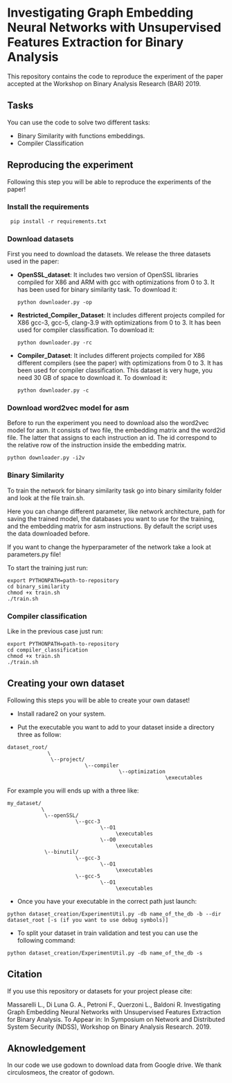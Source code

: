 # Investigating Graph Embedding Neural Networks with Unsupervised Features Extraction for Binary Analysis
This repository contains the code to reproduce the experiment of the paper accepted at the Workshop on Binary 
Analysis Research (BAR) 2019.

## Tasks

You can use the code to solve two different tasks:

- Binary Similarity with functions embeddings.
- Compiler Classification

## Reproducing the experiment

Following this step you will be able to reproduce the experiments of the paper!

### Install the requirements

   ```
    pip install -r requirements.txt
   ```

### Download datasets
First you need to download the datasets.
We release the three datasets used in the paper:

- **OpenSSL_dataset**: It includes two version of OpenSSL libraries compiled for X86 and ARM with 
    gcc with optimizations from 0 to 3. It has been used for binary similarity task.
    To download it:
    
    ```
    python downloader.py -op
    ```

   
- **Restricted_Compiler_Dataset**: It includes different projects compiled for X86 gcc-3, gcc-5, 
    clang-3.9 with optimizations from 0 to 3. It has been used for compiler classification. To download it:
    
    ```
    python downloader.py -rc
    ```
    
- **Compiler_Dataset**: It includes different projects compiled for X86 different compilers (see the paper) with 
optimizations from 0 to 3. It has been used for compiler classification. This dataset is very huge,
you need 30 GB of space to download it. To download it:
    
    ```
    python downloader.py -c
    ```


### Download word2vec model for asm

Before to run the experiment you need to download also the word2vec model for asm.
It consists of two file, the embedding matrix and the word2id file. The latter that assigns to 
each instruction an id. The id correspond to the relative row of the instruction inside the
embedding matrix.

 ```
 python downloader.py -i2v
 ```


### Binary Similarity 

To train the network for binary similarity task go into binary similarity folder and look at the file
train.sh.

Here you can change different parameter, like network architecture, path for saving the trained model, 
the databases you want to use for the training, and the embedding matrix for asm instructions.
By default the script uses the data downloaded before.

If you want to change the hyperparameter of the network take a look at parameters.py file!

To start the training just run:

```
export PYTHONPATH=path-to-repository
cd binary_similarity
chmod +x train.sh
./train.sh
```

### Compiler classification

Like in the previous case just run:

```
export PYTHONPATH=path-to-repository
cd compiler_classification
chmod +x train.sh
./train.sh
```

## Creating your own dataset

Following this steps you will be able to create your own dataset!

- Install radare2 on your system.

- Put the executable you want to add to your dataset inside a directory three as follow:

```
dataset_root/
             \
              \--project/
                         \--compiler
                                    \--optimization
                                                   \executables
```                                              

For example you will ends up with a three like:

```
my_dataset/
           \
            \--openSSL/
                      \--gcc-3
                              \--O1
                                   \executables
                              \--O0
                                   \executables
            \--binutil/
                      \--gcc-3
                              \--O1
                                   \executables
                      \--gcc-5      
                              \--O1
                                   \executables
```
                          
- Once you have your executable in the correct path just launch:

```
python dataset_creation/ExperimentUtil.py -db name_of_the_db -b --dir dataset_root [-s (if you want to use debug symbols)]
```

- To split your dataset in train validation and test you can use the following command:

```
python dataset_creation/ExperimentUtil.py -db name_of_the_db -s
```




## Citation
If you use this repository or datasets for your project please cite:

Massarelli L., Di Luna G. A., Petroni F., Querzoni L., Baldoni R. 
Investigating Graph Embedding Neural Networks with Unsupervised Features Extraction for Binary Analysis. 
To Appear in: In Symposium on Network and Distributed System Security (NDSS), Workshop on Binary Analysis Research. 2019.

## Aknowledgement

In our code we use godown to download data from Google drive. We thank circulosmeos, the creator of godown.

